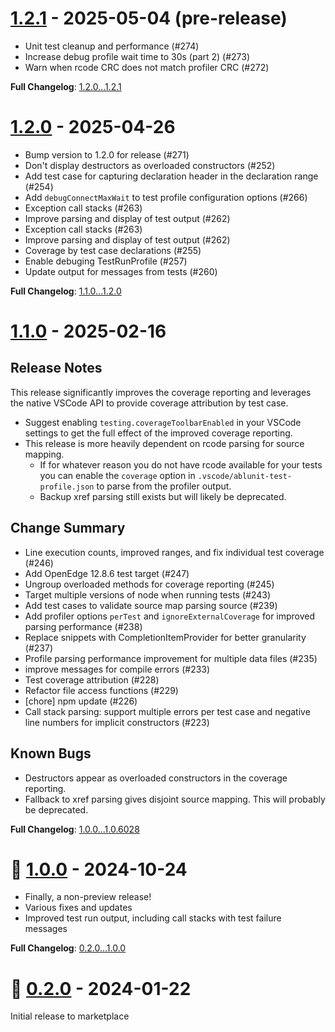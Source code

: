 # [1.2.1](https://github.com/kenherring/ablunit-test-runner/releases/tag/1.2.1) - 2025-05-04 (pre-release)

 * Unit test cleanup and performance (#274)
 * Increase debug profile wait time to 30s (part 2) (#273)
 * Warn when rcode CRC does not match profiler CRC (#272)

**Full Changelog**: [1.2.0...1.2.1](https://github.com/kenherring/ablunit-test-runner/compare/1.2.0...1.2.1)

# [1.2.0](https://github.com/kenherring/ablunit-test-runner/releases/tag/1.2.0) - 2025-04-26

 * Bump version to 1.2.0 for release (#271)
 * Don't display destructors as overloaded constructors (#252)
 * Add test case for capturing declaration header in the declaration range (#254)
 * Add `debugConnectMaxWait` to test profile configuration options (#266)
 * Exception call stacks (#263)
 * Improve parsing and display of test output (#262)
 * Exception call stacks (#263)
 * Improve parsing and display of test output (#262)
 * Coverage by test case declarations (#255)
 * Enable debuging TestRunProfile (#257)
 * Update output for messages from tests (#260)

**Full Changelog**: [1.1.0...1.2.0](https://github.com/kenherring/ablunit-test-runner/compare/1.1.0...1.2.0)

# [1.1.0](https://github.com/kenherring/ablunit-test-runner/releases/tag/1.1.0) - 2025-02-16

## Release Notes

This release significantly improves the coverage reporting and leverages the native VSCode API to provide coverage attribution by test case.

* Suggest enabling `testing.coverageToolbarEnabled` in your VSCode settings to get the full effect of the improved coverage reporting.
* This release is more heavily dependent on rcode parsing for source mapping.
  * If for whatever reason you do not have rcode available for your tests you can enable the `coverage` option in `.vscode/ablunit-test-profile.json` to parse from the profiler output.
  * Backup xref parsing still exists but will likely be deprecated.

## Change Summary

 * Line execution counts, improved ranges, and fix individual test coverage (#246)
 * Add OpenEdge 12.8.6 test target (#247)
 * Ungroup overloaded methods for coverage reporting (#245)
 * Target multiple versions of node when running tests (#243)
 * Add test cases to validate source map parsing source (#239)
 * Add profiler options `perTest` and `ignoreExternalCoverage` for improved parsing performance (#238)
 * Replace snippets with CompletionItemProvider for better granularity (#237)
 * Profile parsing performance improvement for multiple data files (#235)
 * improve messages for compile errors (#233)
 * Test coverage attribution (#228)
 * Refactor file access functions (#229)
 * [chore] npm update (#226)
 * Call stack parsing: support multiple errors per test case and negative line numbers for implicit constructors (#223)

## Known Bugs

* Destructors appear as overloaded constructors in the coverage reporting.
* Fallback to xref parsing gives disjoint source mapping. This will probably be deprecated.

**Full Changelog**: [1.0.0...1.0.6028](https://github.com/kenherring/ablunit-test-runner/compare/1.0.0...1.0.6028)

# 🥳 [1.0.0](https://github.com/kenherring/ablunit-test-runner/releases/tag/1.0.0) - 2024-10-24

* Finally, a non-preview release!
* Various fixes and updates
* Improved test run output, including call stacks with test failure messages

**Full Changelog**: [0.2.0...1.0.0](https://github.com/kenherring/ablunit-test-runner/compare/0.2.17...1.0.0)

<!--
# [0.2.17](https://github.com/kenherring/ablunit-test-runner/releases/tag/0.2.17) - 2024-10-14 (pre-release)

 * add `timeout` key to test config (#217)
 * Unskip tests and ensure they pass (#216)
 * Read `openedge-project.json` profile by name consistently (#212)

**Full Changelog**: [0.2.15...0.2.17](https://github.com/kenherring/ablunit-test-runner/compare/0.2.15...0.2.17)

# [0.2.15](https://github.com/kenherring/ablunit-test-runner/releases/tag/0.2.15) - 2024-10-08 (pre-release)

 * Use `TestMesssage.stackTrace` instead of custom display (#213)
 * Minor script and test cleanup (#178)

**Full Changelog**: [0.2.13...0.2.15](https://github.com/kenherring/ablunit-test-runner/compare/0.2.13...0.2.15)

# [0.2.13](https://github.com/kenherring/ablunit-test-runner/releases/tag/0.2.13) - 2024-10-03 (pre-release)

 * Unskip proj7 tests for large projects (#194)

**Full Changelog**: [0.2.11...0.2.13](https://github.com/kenherring/ablunit-test-runner/compare/0.2.11...0.2.13)

# [0.2.11](https://github.com/kenherring/ablunit-test-runner/releases/tag/0.2.11) - 2024-09-30 (pre-release)

 * Upload artifact to gh release automatically (#209)
 * Restore watcher for file create, update, delete (#207)
 * Add snippets for the  `@BeforeAll`,  `@BeforeEach`,  `@AfterEach`, `@AfrerAll` annotations (#205)
 * Use vsce as a development dependency instead of globally installing (#206)

**Full Changelog**: [0.2.7...0.2.11](https://github.com/kenherring/ablunit-test-runner/compare/0.2.7...0.2.11)

# [0.2.7](https://github.com/kenherring/ablunit-test-runner/releases/tag/0.2.7) - 2024-09-24 (pre-release)

This is a release candidate for 1.0.0.  There is one open PR ([#194](https://github.com/kenherring/ablunit-test-runner/pull/194)), but if there are other issues reported they may be addressed as well.

 * Show incremental test results during test run (#195)
 * Chore: fix emoji use in issue templates (#197)
 * Add OE 12.8.4 test target (#196)
 * Fix coverage reporting on first line and line after executed line (#193)
 * Improve test name parsing when using `#` character (#190)
 * npm update (#192)
 * Add xref options to test profile configuration (#191)
 * Use `charset` and `extraParameters` from `openedge-project.json` (#189)
 * Replace `${DLC}` in executed command and generated ini file (#188)

**Full Changelog**: [0.2.5...0.2.7](https://github.com/kenherring/ablunit-test-runner/compare/0.2.5...0.2.7)

# [0.2.5](https://github.com/kenherring/ablunit-test-runner/releases/tag/0.2.5) - 2024-09-03 (pre-release)

 * Update test parsing to find skipped/ignored tests (#184)
 * Parse test methods using expected error annotation (#183)
 * Unskip and fix tests (#182)
 * Switch compile back to eslint (#180)
 * Update eslint rules and related fixes (#179)
 * Sonar coverage reporting - part 1 (#177)

**Full Changelog**: [0.2.3...0.2.5](https://github.com/kenherring/ablunit-test-runner/compare/0.2.3...0.2.5)

# [0.2.3](https://github.com/kenherring/ablunit-test-runner/releases/tag/0.2.3) - 2024-08-06 (pre-release)

 * Re-enable test cases (#172)
 * Mocha reporters and sonar test results (#174)
 * Add OE 12.8.3 as a test target (#173)
 * Error configuration for scripts (#170)
 * Update tests to use suiteSetupCommon (#169)
 * Implement coverage via the official TestCoverage API (#155)
 * Mocha reporter config for script runs vs vscode runs (#168)
 * update issue templates 3 (#167)
 * Update issue templates - round 2 (#166)
 * Update issue templates (#165)
 * Add timestamps to echo (#164)
 * Eslint: update rules for promises and style (#158)
 * update package.json dependencies (#160)
 * Bump vscode to 1.88 (#154)
 * Bump @vscode/test-cli to 0.0.9, eslint to 7.5.0 (#153)
 * 🧹 Add issue templates (#145)
 * Add OE 12.8.1 build target (#150)
 * npm update (bump versions) (#149)
 * bump PCT to v228 (#151)
 * Move `src/test` to `test` (#148)
 * Various development related updates (#147)
 * Minor configuration updates and consistency improvements (#146)
 * Update deps; upload vsix to github release; prep release v0.2.2 (#141)
 * Build an insiders package that leverages the VSCode proposed TestCoverage proposed API (#138)
 * Sync for consistency when rebasing insiders (#136)
 * Remove configuration `ablunit.notificationsEnabled` - use 'Do not disturb mode by source command' (#131)
 * Rename configuration `discoverFilesOnActivate` to `discoverAllTestsOnActivate` (#132)

 See also: [Known issues in pre-release 0.2.3 (#175)](https://github.com/kenherring/ablunit-test-runner/issues/175)

**Full Changelog**: [0.2.1...0.2.3](https://github.com/kenherring/ablunit-test-runner/compare/0.2.1...0.2.3)

# [0.2.1](https://github.com/kenherring/ablunit-test-runner/releases/tag/0.2.1) - 2024-02-02 (pre-release)

 * Stop refresh/test run - improving process abort (#129)
 * Decorator: stop runaway events; add unit tests (#126)

**Full Changelog**: [0.2.0...0.2.1](https://github.com/kenherring/ablunit-test-runner/compare/0.2.0...0.2.1)

-->

# 🥇 [0.2.0](https://github.com/kenherring/ablunit-test-runner/releases/tag/0.2.0) - 2024-01-22

Initial release to marketplace

<!--
# [0.1.22](https://github.com/kenherring/ablunit-test-runner/releases/tag/0.1.22) - 2024-01-21 (pre-release)

 * Various pipeline, versioning, and release updates
 * Ensure timely response when cancelling a test run (#103)
 * Set path environment var to test run with `terminal.integrated.env` settings (#97)
 * Pass `terminal.integrated.env` configuation to ABLUnit process (#91)
 * Rename repo: replace 'ablunit-test-runner' references with 'ablunit-test-runner' (#96)
 * Rework snippets to remove language competition (#95)
 * Write progress.ini to the proper location (#94)
 * Call stack show line number instead of uri (#93)
 * Allow tests to run with no ablunit-test-profile.json file (#92)
 * Update `workspaceDir` -> `workspaceFolder` (#88)

**Full Changelog**: [v0.1.9...v0.1.22](https://github.com/kenherring/ablunit-test-runner/compare/v0.1.9...v0.1.22)

# [v0.1.9](https://github.com/kenherring/ablunit-test-runner/releases/tag/v0.1.9) - 2024-01-05 (pre-release)

* Import DB connections from openedge-project.json
* Parse source map from rcode for accuracy
* Load run profiles from `.vscode/ablunit-test-profile.json`
* Enable custom CLI commands such as `ant test`
* Various fixes/improvements/linting

# [v0.1.7](https://github.com/kenherring/ablunit-test-runner/releases/tag/v0.1.7) - 2023-12-06 (pre-release)

* Refactoring
* WSL fixes for extension development
* Fix json parsing `openedge-project.json` when comments are present
* Fix usage of dot-dir in `ablunit` configuration

# [v0.1.6](https://github.com/kenherring/ablunit-test-runner/releases/tag/v0.1.6) - 2023-11-30 (pre-release)

* Performance improvements
* Test suite parsing enabled
* Various fixes for testing config (absolute paths, DLC lookup)

# [v0.1.4](https://github.com/kenherring/ablunit-test-runner/releases/tag/v0.1.4) - 2023-11-24 (pre-release)

* Fix badges displayed in marketplace
* Cleanup configuration options

# [v0.1.3](https://github.com/kenherring/ablunit-test-runner/releases/tag/v0.1.3) - 2023-11-24 (pre-release)

* Fix badges displayed in marketplace

# [v0.1.2](https://github.com/kenherring/ablunit-test-runner/releases/tag/v0.1.2) - 2023-11-23 (pre-release)

* Various improvements/fixes

# [v0.1.1](https://github.com/kenherring/ablunit-test-runner/releases/tag/v0.1.1) - 2023-11-14 (pre-release)

* Improve coverage analysis
* Fix and add test for `ablunit.params`

# [v0.1.0](https://github.com/kenherring/ablunit-test-runner/releases/tag/v0.1.0) - 2023-11-09 (pre-release)

* Flatten the VSCode `ablunit` configuration options
* Adding test cases for `ablunit.tempDir` with fixes
* Increate test coverage and improve reporting consistency

# [v0.0.1](https://github.com/kenherring/ablunit-test-runner/releases/tag/v0.0.1) - 2023-11-05 (pre-release)

Initial pre-release to marketplace
-->
